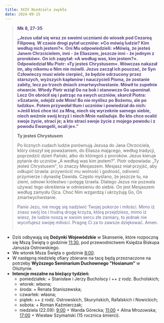 ```yaml
---
title: XXIV Niedziela zwykła
date: 2024-09-15
---
```


> **<span style="color: #5D4587;">Mk 8, 27-35 </span>**
>
> **<span style="color: #5D4587;">„Jezus udał się wraz ze swoimi uczniami do wiosek pod Cezareą Filipową. W czasie drogi pytał uczniów: »Co mówią ludzie? Kim według nich jestem?«. Oni Mu odpowiedzieli: »Mówią, że jesteś Janem Chrzcicielem, inni - że Eliaszem, jeszcze inni - że jednym z proroków«. On ich zapytał: »A według was, kim jestem?«. Odpowiedział Mu Piotr: »Ty jesteś Chrystusem«. Wówczas nakazał im, aby nikomu o Nim nie mówili. Jezus zaczął ich pouczać, że Syn Człowieczy musi wiele cierpieć, że będzie odrzucony przez starszych, wyższych kapłanów i nauczycieli Pisma, że zostanie zabity, lecz po trzech dniach zmartwychwstanie. Mówił to zupełnie otwarcie. Wtedy Piotr wziął Go na bok i stanowczo Go upominał. Lecz On obrócił się i patrząc na swych uczniów, skarcił Piotra: »Szatanie, odejdź ode Mnie! Bo nie myślisz po Bożemu, ale po ludzku«. Potem przywołał tłum i uczniów i powiedział do nich: »Jeśli ktoś chce iść za Mną, niech się wyrzeknie samego siebie, niech weźmie swój krzyż i niech Mnie naśladuje. Bo kto chce ocalić swoje życie, straci je; a kto straci swoje życie z mojego powodu i z powodu Ewangelii, ocali je«.”</span>**
>
>
>
> **Ty jesteś Chrystusem**
>
> Po licznych cudach ludzie porównują Jezusa do Jana Chrzciciela, który cieszył się poważaniem, do Eliasza mającego, według tradycji, poprzedzić dzień Pański, albo do któregoś z proroków. Jezus kieruje pytanie do uczniów „A według was kim jestem?". Piotr odpowiada: „Ty jesteś Chrystusem", to znaczy Mesjaszem. Mesjasz miał przyjść, aby odkupić Izraela: przywrócić mu wolność i godność, odnowić przymierze i dynastię Dawida. Często myślano, że jeszcze tu, na ziemi, odnowi królestwo i potęgę Izraela. Dlatego Jezus nie pozwala używać tego określenia w odniesieniu do siebie. On jest Mesjaszem według zamysłu Ojca. Choć Nim wzgardzą i ukrzyżują Go, On zmartwychwstanie.
>
> <span style="color: #666699;">Panie Jezu, nie mogę się nadziwić Twojej pokorze i miłości. Mimo iż znasz swój los i trudną drogę krzyża, którą przejdziesz, mimo iż wiesz, że ludzie noszą w swoim sercu złe zamiary, to jednak nie wycofujesz swojej miłości. Pragnę Ci za to zawsze dziękować. Amen.
> &nbsp;

- Dziś odbywają się **Dożynki Wojewódzkie** w Skansenie, które rozpoczną się Mszą Świętą o godzinie <u>11:30</u>, pod przewodnictwem Księdza Biskupa Janusza Ostrowskiego.
- We wtorek Msza Święta o godzinie <u>8:00</u>.
- W następną niedzielę ofiary zbierane na tacę będą przeznaczone na potrzeby **Wyższego Seminarium Duchownego "Hosianum"** w Olsztynie.
- **Intencje mszalne na bieżący tydzień:**
  - poniedziałek: + Stanisław i Jerzy Bucholscy i ++ z rodz. Bucholskich;
  - wtorek: własna;
  - środa: + Renata Staniszewska;
  - czwartek: własna;
  - piątek: ++ z rodz. Ostrowskich, Skuryńskich, Rafalskich i Nowickich;
  - sobota: + Roman Kaźmierczak;
  - niedziela (22.09): <u>9:00</u> + Wanda Górecka; <u>11:00</u> + Alina Mrozowska; <u>17:00</u> + Wiesław Szymański (15 rocznica śmierci).
